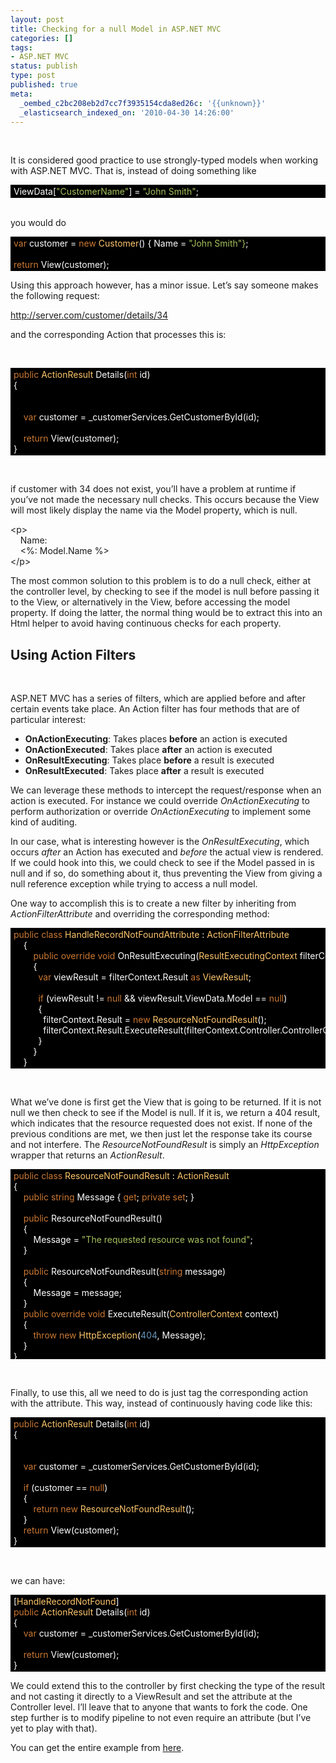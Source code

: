 ```yaml
---
layout: post
title: Checking for a null Model in ASP.NET MVC
categories: []
tags:
- ASP.NET MVC
status: publish
type: post
published: true
meta:
  _oembed_c2bc208eb2d7cc7f3935154cda8ed26c: '{{unknown}}'
  _elasticsearch_indexed_on: '2010-04-30 14:26:00'
---
```

<p>&#160;</p>  <p>It is considered good practice to use strongly-typed models when working with ASP.NET MVC. That is, instead of doing something like</p>  <div style="display:inline;float:none;margin:0;padding:0;" id="scid:9ce6104f-a9aa-4a17-a79f-3a39532ebf7c:469965fa-2798-4a83-814d-19e6f8ef36dd" class="wlWriterEditableSmartContent"> <div class="le-pavsc-container"> <div style="background-color:#000000;max-height:300px;overflow:auto;white-space:nowrap;padding:2px 5px;"><span style="color:#ffffff;">ViewData[</span><span style="color:#a5c25c;">&quot;CustomerName&quot;</span><span style="color:#ffffff;">] = </span><span style="color:#a5c25c;">&quot;John Smith&quot;</span><span style="color:#ffffff;">;</span></div> </div> </div>  <p>   <br />you would do </p>  <p>   <div style="display:inline;float:none;margin:0;padding:0;" id="scid:9ce6104f-a9aa-4a17-a79f-3a39532ebf7c:16f78d50-e190-4bda-a237-087384eb8b39" class="wlWriterEditableSmartContent"> <div class="le-pavsc-container"> <div style="background-color:#000000;max-height:300px;overflow:auto;white-space:nowrap;padding:2px 5px;"><span style="color:#ffffff;"></span><span style="color:#cc7832;">var</span><span style="color:#ffffff;"> customer = </span><span style="color:#cc7832;">new</span><span style="color:#ffffff;"> </span><span style="color:#ffc66d;">Customer</span><span style="color:#ffffff;">() { Name = </span><span style="color:#a5c25c;">&quot;John Smith&quot;}</span><span style="color:#ffffff;">;</span><br /> <br /> <span style="color:#ffffff;"></span><span style="color:#cc7832;">return</span><span style="color:#ffffff;"> View(customer);</span></div> </div> </div> </p>  <p>Using this approach however, has a minor issue. Let’s say someone makes the following request:</p>  <p><a href="http://server.com/customer/details/34">http://server.com/customer/details/34</a></p>  <p>and the corresponding Action that processes this is:    <br /></p> <a href="http://11011.net/software/vspaste"></a>  <p>&#160;</p>  <div style="display:inline;float:none;margin:0;padding:0;" id="scid:9ce6104f-a9aa-4a17-a79f-3a39532ebf7c:05c9dbc1-19ee-4fe1-9464-e5c7dd4e92c0" class="wlWriterEditableSmartContent"> <div class="le-pavsc-container"> <div style="background-color:#000000;max-height:300px;overflow:auto;white-space:nowrap;padding:2px 5px;"><span style="color:#ffffff;"></span><span style="color:#cc7832;">public</span><span style="color:#ffffff;"> </span><span style="color:#ffc66d;">ActionResult</span><span style="color:#ffffff;"> Details(</span><span style="color:#cc7832;">int</span><span style="color:#ffffff;"> id)</span><br /> <span style="color:#ffffff;">{</span><br />     <span style="color:#ffffff;"></span><br /> <br />     <span style="color:#ffffff;"></span><span style="color:#cc7832;">var</span><span style="color:#ffffff;"> customer = _customerServices.GetCustomerById(id);</span><br /> <br />     <span style="color:#ffffff;"></span><span style="color:#cc7832;">return</span><span style="color:#ffffff;"> View(customer);</span><br /> <span style="color:#ffffff;">}</span></div> </div> </div>  <p>&#160;</p>  <p>if customer with 34 does not exist, you’ll have a problem at runtime if you’ve not made the necessary null checks. This occurs because the View will most likely display the name via the Model property, which is null. </p>  <p>&lt;p&gt;   <br />&#160;&#160;&#160; Name:    <br />&#160;&#160;&#160; &lt;%: Model.Name %&gt;    <br />&lt;/p&gt; </p>  <p>The most common solution to this problem is to do a null check, either at the controller level, by checking to see if the model is null before passing it to the View, or alternatively in the View, before accessing the model property. If doing the latter, the normal thing would be to extract this into an Html helper to avoid having continuous checks for each property. </p>  <h2>Using Action Filters</h2>  <p>&#160;</p>  <p>ASP.NET MVC has a series of filters, which are applied before and after certain events take place. An Action filter has four methods that are of particular interest:</p>  <ul>   <li><strong>OnActionExecuting</strong>: Takes places <strong>before</strong> an action is executed</li>    <li><strong>OnActionExecuted</strong>: Takes place <strong>after</strong> an action is executed</li>    <li><strong>OnResultExecuting</strong>: Takes place <strong>before</strong> a result is executed</li>    <li><strong>OnResultExecuted</strong>: Takes place <strong>after</strong> a result is executed</li> </ul>  <p>We can leverage these methods to intercept the request/response when an action is executed. For instance we could override <em>OnActionExecuting </em>to perform authorization or override <em>OnActionExecuting </em>to implement some kind of auditing. </p>  <p>In our case, what is interesting however is the <em>OnResultExecuting</em>, which occurs <em>after</em> an Action has executed and <em>before </em>the actual view is rendered. If we could hook into this, we could check to see if the Model passed in is null and if so, do something about it, thus preventing the View from giving a null reference exception while trying to access a null model. </p>  <p>One way to accomplish this is to create a new filter by inheriting from <em>ActionFilterAttribute </em>and overriding the corresponding method:</p>  <div style="display:inline;float:none;margin:0;padding:0;" id="scid:9ce6104f-a9aa-4a17-a79f-3a39532ebf7c:843c2c62-7de3-4e53-ae5f-72afecf2edae" class="wlWriterEditableSmartContent"> <div class="le-pavsc-container"> <div style="background-color:#000000;max-height:300px;overflow:auto;white-space:nowrap;padding:2px 5px;"><span style="color:#ffffff;"> </span><span style="color:#cc7832;">public</span><span style="color:#ffffff;"> </span><span style="color:#cc7832;">class</span><span style="color:#ffffff;"> </span><span style="color:#ffc66d;">HandleRecordNotFoundAttribute</span><span style="color:#ffffff;"> : </span><span style="color:#ffc66d;">ActionFilterAttribute</span><br />     <span style="color:#ffffff;">{</span><br />         <span style="color:#ffffff;"></span><span style="color:#cc7832;">public</span><span style="color:#ffffff;"> </span><span style="color:#cc7832;">override</span><span style="color:#ffffff;"> </span><span style="color:#cc7832;">void</span><span style="color:#ffffff;"> OnResultExecuting(</span><span style="color:#ffc66d;">ResultExecutingContext</span><span style="color:#ffffff;"> filterContext)</span><br />         <span style="color:#ffffff;">{</span><br />           <span style="color:#ffffff;"></span><span style="color:#cc7832;">var</span><span style="color:#ffffff;"> viewResult = filterContext.Result </span><span style="color:#cc7832;">as</span><span style="color:#ffffff;"> </span><span style="color:#ffc66d;">ViewResult</span><span style="color:#ffffff;">;</span><br /> <br />           <span style="color:#ffffff;"></span><span style="color:#cc7832;">if</span><span style="color:#ffffff;"> (viewResult != </span><span style="color:#cc7832;">null</span><span style="color:#ffffff;"> &amp;&amp; viewResult.ViewData.Model == </span><span style="color:#cc7832;">null</span><span style="color:#ffffff;">)</span><br />           <span style="color:#ffffff;">{</span><br />             <span style="color:#ffffff;">filterContext.Result = </span><span style="color:#cc7832;">new</span><span style="color:#ffffff;"> </span><span style="color:#ffc66d;">ResourceNotFoundResult</span><span style="color:#ffffff;">();</span><br />             <span style="color:#ffffff;">filterContext.Result.ExecuteResult(filterContext.Controller.ControllerContext);</span><br />           <span style="color:#ffffff;">}</span><br />         <span style="color:#ffffff;">}</span><br />     <span style="color:#ffffff;">}</span></div> </div> </div>  <p>&#160;</p>  <p>What we’ve done is first get the View that is going to be returned. If
 it is not null we then check to see if the Model is null. If it is, we return a 404 result, which indicates that the resource requested does not exist. If none of the previous conditions are met, we then just let the response take its course and not interfere. The <em>ResourceNotFoundResult </em>is simply an <em>HttpException</em> wrapper that returns an <em>ActionResult</em>. </p>  <div style="display:inline;float:none;margin:0;padding:0;" id="scid:9ce6104f-a9aa-4a17-a79f-3a39532ebf7c:14182158-f153-4571-8d68-c74f90b1ce47" class="wlWriterEditableSmartContent"> <div class="le-pavsc-container"> <div style="background-color:#000000;max-height:300px;overflow:auto;white-space:nowrap;padding:2px 5px;"><span style="color:#ffffff;"></span><span style="color:#cc7832;">public</span><span style="color:#ffffff;"> </span><span style="color:#cc7832;">class</span><span style="color:#ffffff;"> </span><span style="color:#ffc66d;">ResourceNotFoundResult</span><span style="color:#ffffff;"> : </span><span style="color:#ffc66d;">ActionResult</span><br /> <span style="color:#ffffff;">{</span><br />     <span style="color:#ffffff;"></span><span style="color:#cc7832;">public</span><span style="color:#ffffff;"> </span><span style="color:#cc7832;">string</span><span style="color:#ffffff;"> Message { </span><span style="color:#cc7832;">get</span><span style="color:#ffffff;">; </span><span style="color:#cc7832;">private</span><span style="color:#ffffff;"> </span><span style="color:#cc7832;">set</span><span style="color:#ffffff;">; }</span><br /> <br />     <span style="color:#ffffff;"></span><span style="color:#cc7832;">public</span><span style="color:#ffffff;"> ResourceNotFoundResult()</span><br />     <span style="color:#ffffff;">{</span><br />         <span style="color:#ffffff;">Message = </span><span style="color:#a5c25c;">&quot;The requested resource was not found&quot;</span><span style="color:#ffffff;">;</span><br />     <span style="color:#ffffff;">}</span><br /> <br />     <span style="color:#ffffff;"></span><span style="color:#cc7832;">public</span><span style="color:#ffffff;"> ResourceNotFoundResult(</span><span style="color:#cc7832;">string</span><span style="color:#ffffff;"> message)</span><br />     <span style="color:#ffffff;">{</span><br />         <span style="color:#ffffff;">Message = message;</span><br />     <span style="color:#ffffff;">}</span><br />     <span style="color:#ffffff;"></span><span style="color:#cc7832;">public</span><span style="color:#ffffff;"> </span><span style="color:#cc7832;">override</span><span style="color:#ffffff;"> </span><span style="color:#cc7832;">void</span><span style="color:#ffffff;"> ExecuteResult(</span><span style="color:#ffc66d;">ControllerContext</span><span style="color:#ffffff;"> context)</span><br />     <span style="color:#ffffff;">{</span><br />         <span style="color:#ffffff;"></span><span style="color:#cc7832;">throw</span><span style="color:#ffffff;"> </span><span style="color:#cc7832;">new</span><span style="color:#ffffff;"> </span><span style="color:#ffc66d;">HttpException</span><span style="color:#ffffff;">(</span><span style="color:#6897bb;">404</span><span style="color:#ffffff;">, Message);</span><br />     <span style="color:#ffffff;">}</span><br /> <span style="color:#ffffff;">}</span></div> </div> </div>  <p>&#160;</p>  <p>Finally, to use this, all we need to do is just tag the corresponding action with the attribute. This way, instead of continuously having code like this: </p>  <div style="display:inline;float:none;margin:0;padding:0;" id="scid:9ce6104f-a9aa-4a17-a79f-3a39532ebf7c:705af26a-8f7d-4e3c-a081-478b847e3941" class="wlWriterEditableSmartContent"> <div class="le-pavsc-container"> <div style="background-color:#000000;max-height:300px;overflow:auto;white-space:nowrap;padding:2px 5px;"><span style="color:#ffffff;"></span><span style="color:#cc7832;">public</span><span style="color:#ffffff;"> </span><span style="color:#ffc66d;">ActionResult</span><span style="color:#ffffff;"> Details(</span><span style="color:#cc7832;">int</span><span style="color:#ffffff;"> id)</span><br /> <span style="color:#ffffff;">{</span><br />     <span style="color:#ffffff;"></span><br /> <br />     <span style="color:#ffffff;"></span><span style="color:#cc7832;">var</span><span style="color:#ffffff;"> customer = _customerServices.GetCustomerById(id);</span><br /> <br />     <span style="color:#ffffff;"></span><span style="color:#cc7832;">if</span><span style="color:#ffffff;"> (customer == </span><span style="color:#cc7832;">null</span><span style="color:#ffffff;">)</span><br />     <span style="color:#ffffff;">{</span><br />         <span style="color:#ffffff;"></span><span style="color:#cc7832;">return</span><span style="color:#ffffff;"> </span><span style="color:#cc7832;">new</span><span style="color:#ffffff;"> </span><span style="color:#ffc66d;">ResourceNotFoundResult</span><span style="color:#ffffff;">();</span><br />     <span style="color:#ffffff;">}</span><br />     <span style="color:#ffffff;"></span><span style="color:#cc7832;">return</span><span style="color:#ffffff;"> View(customer);</span><br /> <span style="color:#ffffff;">}</span></div> </div> </div>  <p>&#160;</p>  <p>we can have:</p>  <div style="display:inline;float:none;margin:0;padding:0;" id="scid:9ce6104f-a9aa-4a17-a79f-3a39532ebf7c:2c4e09fb-74bf-4721-9a30-e2a82c745ae3" class="wlWriterEditableSmartContent"> <div class="le-pavsc-container"> <div style="background-color:#000000;max-height:300px;overflow:auto;white-space:nowrap;padding:2px 5px;"><span style="color:#ffffff;">[</span><span style="color:#ffc66d;">HandleRecordNotFound</span><span style="color:#ffffff;">]</span><br /> <span style="color:#ffffff;"></span><span style="color:#cc7832;">public</span><span style="color:#ffffff;"> </span><span style="color:#ffc66d;">ActionResult</span><span style="color:#ffffff;"> Details(</span><span style="color:#cc7832;">int</span><span style="color:#ffffff;"> id)</span><br /> <span style="color:#ffffff;">{</span><br />     <span style="color:#ffffff;"></span><span style="color:#cc7832;">var</span><span style="color:#ffffff;"> customer = _customerServices.GetCustomerById(id);</span><br />     <span style="color:#ffffff;"></span><br />     <span style="color:#ffffff;"></span><span style="color:#cc7832;">return</span><span style="color:#ffffff;"> View(customer);</span><br /> <span style="color:#ffffff;">}</span></div> </div> </div>  <p></p>  <p>We could extend this to the controller by first checking the type of the result and not casting it directly to a ViewResult and set the attribute at the Controller level. I’ll leave that to anyone that wants to fork the code. One step further is to modify pipeline to not even require an attribute (but I’ve yet to play with that). </p>  <p>You can get the entire example from <a href="http://github.com/hhariri/Blog">here</a>. </p>
